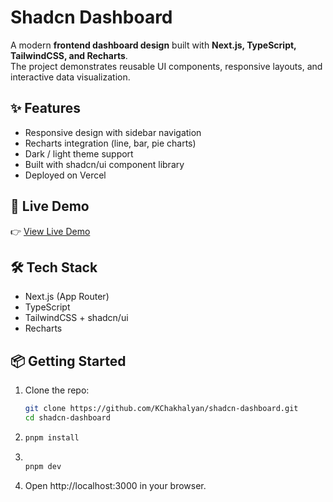# Shadcn Dashboard

A modern **frontend dashboard design** built with **Next.js, TypeScript, TailwindCSS, and Recharts**.  
The project demonstrates reusable UI components, responsive layouts, and interactive data visualization.

## ✨ Features

- Responsive design with sidebar navigation
- Recharts integration (line, bar, pie charts)
- Dark / light theme support
- Built with shadcn/ui component library
- Deployed on Vercel

## 🚀 Live Demo

👉 [View Live Demo](https://shadcn-dashboard-git-main-kchakhalyans-projects.vercel.app/)

## 🛠️ Tech Stack

- Next.js (App Router)
- TypeScript
- TailwindCSS + shadcn/ui
- Recharts

## 📦 Getting Started

1. Clone the repo:
   ```bash
   git clone https://github.com/KChakhalyan/shadcn-dashboard.git
   cd shadcn-dashboard
   ```
2. ```bash
   pnpm install
   ```
3. ```bash

   pnpm dev

   ```

4. Open http://localhost:3000 in your browser.
